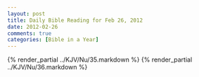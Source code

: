 ```yaml
---
layout: post
title: Daily Bible Reading for Feb 26, 2012
date: 2012-02-26
comments: true
categories: [Bible in a Year]
---
```

{% render_partial ../KJV/Nu/35.markdown %}
{% render_partial ../KJV/Nu/36.markdown %}
